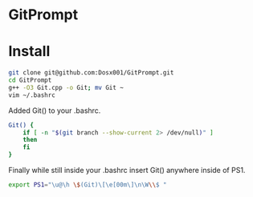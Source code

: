 # GitPrompt

# Install
```bash
git clone git@github.com:Dosx001/GitPrompt.git
cd GitPrompt
g++ -O3 Git.cpp -o Git; mv Git ~
vim ~/.bashrc
```
Added Git() to your .bashrc.
```bash
Git() {
    if [ -n "$(git branch --show-current 2> /dev/null)" ]
    then                                                                                                                                                                                                                                              |   ~/Git
    fi
}
```
Finally while still inside your .bashrc insert Git() anywhere inside of PS1.
```bash
export PS1="\u@\h \$(Git)\[\e[00m\]\n\W\\$ "
```
